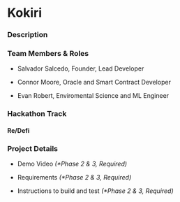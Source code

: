 # Kokiri

### Description

### Team Members & Roles

- Salvador Salcedo, Founder, Lead Developer

- Connor Moore, Oracle and Smart Contract Developer

- Evan Robert, Enviromental Science and ML Engineer


### Hackathon Track

#### Re/Defi

### Project Details

- Demo Video _(*Phase 2 & 3, Required)_

- Requirements _(*Phase 2 & 3, Required)_

- Instructions to build and test _(*Phase 2 & 3, Required)_